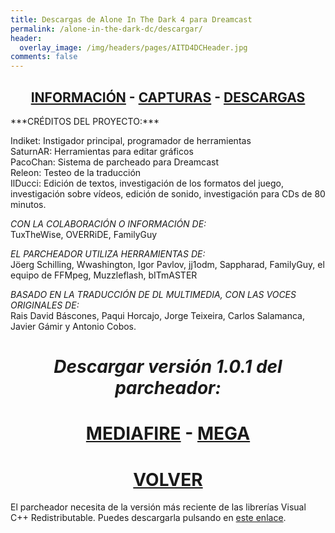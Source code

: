 ```yaml
---
title: Descargas de Alone In The Dark 4 para Dreamcast
permalink: /alone-in-the-dark-dc/descargar/
header:
  overlay_image: /img/headers/pages/AITD4DCHeader.jpg
comments: false
---
```


<h2 style="text-align: center;"><strong><a href="/alone-in-the-dark-dc/informacion/">INFORMACIÓN</a> - <a href="/alone-in-the-dark-dc/capturas/">CAPTURAS</a> - <a href="/alone-in-the-dark-dc/descargar/">DESCARGAS</a></strong></h2>
***CRÉDITOS DEL PROYECTO:***

Indiket: Instigador principal, programador de herramientas  
SaturnAR: Herramientas para editar gráficos  
PacoChan: Sistema de parcheado para Dreamcast  
Releon: Testeo de la traducción  
IlDucci: Edición de textos, investigación de los formatos del juego, investigación sobre 
vídeos, edición de sonido, investigación para CDs de 80 minutos.

*CON LA COLABORACIÓN O INFORMACIÓN DE:*  
TuxTheWise, OVERRiDE, FamilyGuy

*EL PARCHEADOR UTILIZA HERRAMIENTAS DE:*  
Jöerg Schilling, Wwashington, Igor Pavlov, jj1odm, Sappharad, FamilyGuy, el equipo de 
FFMpeg, Muzzleflash, bITmASTER

*BASADO EN LA TRADUCCIÓN DE DL MULTIMEDIA, CON LAS VOCES ORIGINALES DE:*  
Rais David Báscones, Paqui Horcajo, Jorge Teixeira, Carlos Salamanca, Javier Gámir y 
Antonio Cobos.

<center><h1><b><i>Descargar versión 1.0.1 del parcheador:</i></b></h1></center>

<h1 style="text-align: center;"><strong><a href="https://www.mediafire.com/file/fswy88uvsipp08o/AloneInTheDark4Espa%F1olDreamcast101.7z/file">MEDIAFIRE</a> - <a href="https://mega.nz/#!YR1VCJgS!oxYxorGH1tVBWtWk83v6baVoDITwABK9exgYlBUEMO8">MEGA</a></strong></h1>

<h1 style="text-align: center;"><strong><a href="/alone-in-the-dark-dc/">VOLVER</a></strong></h1>

El parcheador necesita de la versión más reciente de las librerías Visual C++ Redistributable. 
Puedes descargarla pulsando en [este enlace](https://www.microsoft.com/es-ES/download/details.aspx?id=48145).

